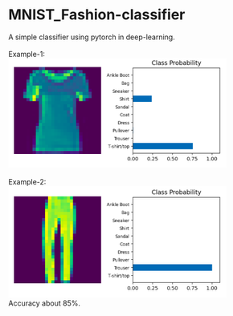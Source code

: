 # MNIST_Fashion-classifier

A simple classifier using pytorch in deep-learning.<br><br>
Example-1:<br>
<img src='pic-1.png'/>
<br><br>
Example-2:<br>
<img src='pic-2.png'/><br>
Accuracy about 85%.
